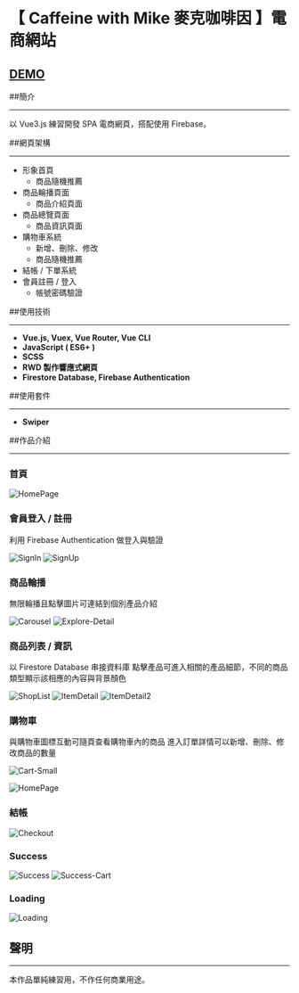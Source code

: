 # 【 Caffeine with Mike 麥克咖啡因 】電商網站
## [DEMO](https://chanze7995.github.io/Cafe_E-commerce/)

##簡介

---
以 Vue3.js 練習開發 SPA 電商網頁，搭配使用 Firebase。

##網頁架構

---

- 形象首頁
    - 商品隨機推薦
- 商品輪播頁面
    - 商品介紹頁面
- 商品總覽頁面
    - 商品資訊頁面
- 購物車系統
    - 新增、刪除、修改
    - 商品隨機推薦
- 結帳 / 下單系統
- 會員註冊 / 登入
    - 帳號密碼驗證

##使用技術

---

- **Vue.js, Vuex, Vue Router, Vue CLI**
- **JavaScript ( ES6+ )**
- **SCSS**
- **RWD 製作響應式網頁**
- **Firestore Database, Firebase Authentication**

##使用套件

---

- **Swiper**

##作品介紹

---

### 首頁

![HomePage](/static/markdown-img/HomePage.png)
### 會員登入 / 註冊

利用 Firebase Authentication 做登入與驗證

![SignIn](/static/markdown-img/SignIn.png)
![SignUp](/static/markdown-img/SignUp.png)

### 商品輪播

無限輪播且點擊圖片可連結到個別產品介紹

![Carousel](/static/markdown-img/Carousel.png)
![Explore-Detail](/static/markdown-img/Explore-Detail.png)
### 商品列表 / 資訊

以 Firestore Database 串接資料庫
點擊產品可進入相關的產品細節，不同的商品類型顯示該相應的內容與背景顏色

![ShopList](/static/markdown-img/ShopList.png)
![ItemDetail](/static/markdown-img/ItemDetail.png)
![ItemDetail2](/static/markdown-img/ItemDetail2.png)


### 購物車

與購物車圖標互動可隨頁查看購物車內的商品
進入訂單詳情可以新增、刪除、修改商品的數量

![Cart-Small](/static/markdown-img/Cart-Small.png)

![HomePage](/static/markdown-img/Cart.png)

### 結帳

![Checkout](/static/markdown-img/Checkout.png)

### Success

![Success](/static/markdown-img/Success.png)
![Success-Cart](/static/markdown-img/Success-Cart.png)

### Loading

![Loading](/static/markdown-img/Loading.gif)

## 聲明

---

本作品單純練習用，不作任何商業用途。